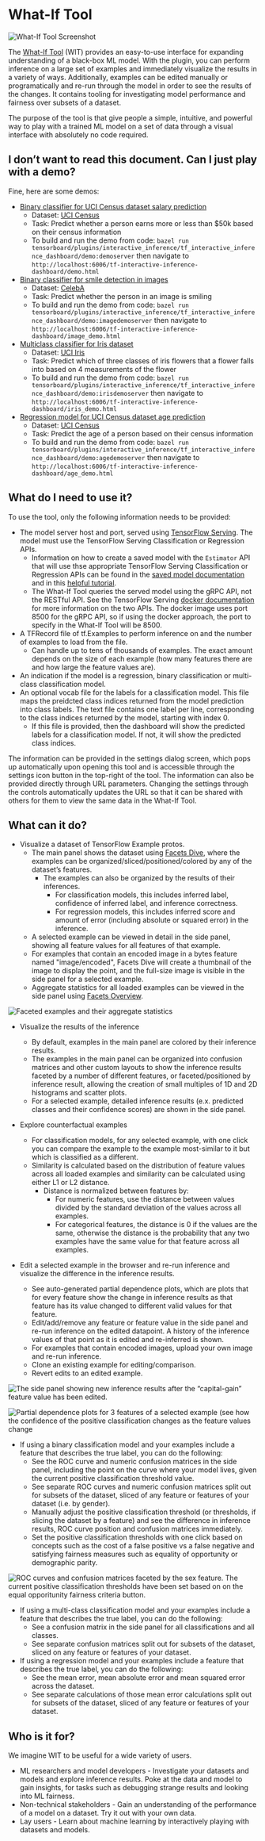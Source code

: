 # What-If Tool

![What-If Tool Screenshot](/tensorboard/plugins/interactive_inference/img/wit-smile-intro.png "What-If Tool Screenshot")

The [What-If Tool](https://pair-code.github.io/what-if-tool) (WIT) provides an easy-to-use interface for expanding
understanding of a black-box ML model.
With the plugin, you can perform inference on a large set of examples and
immediately visualize the results in a variety of ways.
Additionally, examples can be edited manually or programatically and re-run
through the model in order to see the results of the changes.
It contains tooling for investigating model performance and fairness over
subsets of a dataset.

The purpose of the tool is that give people a simple, intuitive, and powerful
way to play with a trained ML model on a set of data through a visual interface
with absolutely no code required.

## I don’t want to read this document. Can I just play with a demo?

Fine, here are some demos:
* [Binary classifier for UCI Census dataset salary prediction](https://pair-code.github.io/what-if-tool/uci.html)
  * Dataset: [UCI Census](https://archive.ics.uci.edu/ml/datasets/census+income)
  * Task: Predict whether a person earns more or less than $50k based on their
    census information
  * To build and run the demo from code:
    `bazel run tensorboard/plugins/interactive_inference/tf_interactive_inference_dashboard/demo:demoserver`
    then navigate to `http://localhost:6006/tf-interactive-inference-dashboard/demo.html`
* [Binary classifier for smile detection in images](https://pair-code.github.io/what-if-tool/image.html)
  * Dataset: [CelebA](http://mmlab.ie.cuhk.edu.hk/projects/CelebA.html)
  * Task: Predict whether the person in an image is smiling
  * To build and run the demo from code:
    `bazel run tensorboard/plugins/interactive_inference/tf_interactive_inference_dashboard/demo:imagedemoserver`
    then navigate to `http://localhost:6006/tf-interactive-inference-dashboard/image_demo.html`
* [Multiclass classifier for Iris dataset](https://pair-code.github.io/what-if-tool/iris.html)
  * Dataset: [UCI Iris](https://archive.ics.uci.edu/ml/datasets/iris)
  * Task: Predict which of three classes of iris flowers that a flower falls
    into based on 4 measurements of the flower
  * To build and run the demo from code:
    `bazel run tensorboard/plugins/interactive_inference/tf_interactive_inference_dashboard/demo:irisdemoserver`
    then navigate to `http://localhost:6006/tf-interactive-inference-dashboard/iris_demo.html`
* [Regression model for UCI Census dataset age prediction](https://pair-code.github.io/what-if-tool/age.html)
  * Dataset: [UCI Census](https://archive.ics.uci.edu/ml/datasets/census+income)
  * Task: Predict the age of a person based on their census information
  * To build and run the demo from code:
    `bazel run tensorboard/plugins/interactive_inference/tf_interactive_inference_dashboard/demo:agedemoserver`
    then navigate to `http://localhost:6006/tf-interactive-inference-dashboard/age_demo.html`

## What do I need to use it?

To use the tool, only the following information needs to be provided:

* The model server host and port, served using
  [TensorFlow Serving](https://github.com/tensorflow/serving). The model must
  use the TensorFlow Serving Classification or Regression APIs.
    * Information on how to create a saved model with the `Estimator` API that
      will use thse appropriate TensorFlow Serving Classification or Regression
      APIs can be found in the [saved model documentation](https://www.tensorflow.org/guide/saved_model#using_savedmodel_with_estimators)
      and in this [helpful tutorial](http://shzhangji.com/blog/2018/05/14/serve-tensorflow-estimator-with-savedmodel/).
    * The What-If Tool queries the served model using the gRPC API, not the
      RESTful API. See the TensorFlow Serving
      [docker documentation](https://www.tensorflow.org/serving/docker) for
      more information on the two APIs. The docker image uses port 8500 for the
      gRPC API, so if using the docker approach, the port to specify in the
      What-If Tool will be 8500.
* A TFRecord file of tf.Examples to perform inference on and the
  number of examples to load from the file.
    * Can handle up to tens of thousands of examples. The exact amount depends
      on the size of each example (how many features there are and how large the
      feature values are).
* An indication if the model is a regression, binary classification or
  multi-class classification model.
* An optional vocab file for the labels for a classification model. This file
  maps the preidcted class indices returned from the model prediction into class
  labels. The text file contains one label per line, corresponding to the class
  indices returned by the model, starting with index 0.
    * If this file is provided, then the dashboard will show the predicted
      labels for a classification model. If not, it will show the predicted
      class indices.

The information can be provided in the settings dialog screen, which pops up
automatically upon opening this tool and is accessible through the settings
icon button in the top-right of the tool.
The information can also be provided directly through URL parameters.
Changing the settings through the controls automatically updates the URL so that
it can be shared with others for them to view the same data in the What-If Tool.

## What can it do?
* Visualize a dataset of TensorFlow Example protos.
  * The main panel shows the dataset using [Facets Dive](https://pair-code.github.io/facets),
    where the examples can be organized/sliced/positioned/colored by any of the
    dataset’s features.
    * The examples can also be organized by the results of their inferences.
      * For classification models, this includes inferred label, confidence of
        inferred label, and inference correctness.
      * For regression models, this includes inferred score and amount of error
        (including absolute or squared error) in the inference.
  * A selected example can be viewed in detail in the side panel, showing all
    feature values for all features of that example.
  * For examples that contain an encoded image in a bytes feature named
    "image/encoded", Facets Dive will create a thumbnail of the image to display
    the point, and the full-size image is visible in the side panel for a
    selected example.
  * Aggregate statistics for all loaded examples can be viewed in the side panel
    using [Facets Overview](https://pair-code.github.io/facets/).

![Faceted examples and their aggregate statistics](/tensorboard/plugins/interactive_inference/img/wit-census-overview.png "Faceted examples and their aggregate statistics")

* Visualize the results of the inference
  * By default, examples in the main panel are colored by their inference
    results.
  * The examples in the main panel can be organized into confusion matrices and
    other custom layouts to show the inference results faceted by a number of
    different features, or faceted/positioned by inference result, allowing the
    creation of small multiples of 1D and 2D histograms and scatter plots.
  * For a selected example, detailed inference results (e.x. predicted classes
    and their confidence scores) are shown in the side panel.

* Explore counterfactual examples
  * For classification models, for any selected example, with one click you can
    compare the example to the example most-similar to it but which is
    classified as a different.
  * Similarity is calculated based on the distribution of feature values across
    all loaded examples and similarity can be calculated using either L1 or L2
    distance.
    * Distance is normalized between features by:
      * For numeric features, use the distance between values divided by the
        standard deviation of the values across all examples.
      * For categorical features, the distance is 0 if the values are the same,
        otherwise the distance is the probability that any two examples have
        the same value for that feature across all examples.

* Edit a selected example in the browser and re-run inference and visualize the
  difference in the inference results.
  * See auto-generated partial dependence plots, which are plots that for every
    feature show the change in inference results as that feature has its value
    changed to different valid values for that feature.
  * Edit/add/remove any feature or feature value in the side panel and re-run
    inference on the edited datapoint. A history of the inference values of that
    point as it is edited and re-inferred is shown.
  * For examples that contain encoded images, upload your own image and re-run
    inference.
  * Clone an existing example for editing/comparison.
  * Revert edits to an edited example.


![The side panel showing new inference results after the “capital-gain” feature value has been edited.](/tensorboard/plugins/interactive_inference/img/wit-census-edit-rerun.png "The side panel showing new inference results after the “capital-gain” feature value has been edited")

![Partial dependence plots for 3 features of a selected example (see how the confidence of the positive classification changes as the feature values change](/tensorboard/plugins/interactive_inference/img/wit-census-pd.png "Partial dependence plots for 3 features of a selected example (see how the confidence of the positive classification changes as the feature values change")

* If using a binary classification model and your examples include a feature
  that describes the true label, you can do the following:
  * See the ROC curve and numeric confusion matrices in the side panel,
    including the point on the curve where your model lives, given the current
    positive classification threshold value.
  * See separate ROC curves and numeric confusion matrices split out for subsets
    of the dataset, sliced of any feature or features of your dataset (i.e. by
    gender).
  * Manually adjust the positive classification threshold (or thresholds, if
    slicing the dataset by a feature) and see the difference in inference
    results, ROC curve position and confusion matrices immediately.
  * Set the positive classification thresholds with one click based on concepts
    such as the cost of a false positive vs a false negative and satisfying
    fairness measures such as equality of opportunity or demographic parity.

![ROC curves and confusion matrices faceted by the sex feature. The current positive classification thresholds have been set based on on the equal opporitunity fairness criteria button.](/tensorboard/plugins/interactive_inference/img/wit-census-roc.png "ROC curves and confusion matrices faceted by the sex feature. The current positive classification thresholds have been set based on on the equal opporitunity fairness criteria button")

* If using a multi-class classification model and your examples include a
  feature that describes the true label, you can do the following:
  * See a confusion matrix in the side panel for all classifications and all
    classes.
  * See separate confusion matrices split out for subsets of the dataset, sliced
    on any feature or features of your dataset.
* If using a regression model and your examples include a feature that describes
  the true label, you can do the following:
  * See the mean error, mean absolute error and mean squared error across the
    dataset.
  * See separate calculations of those mean error calculations split out for
    subsets of the dataset, sliced of any feature or features of your dataset.

## Who is it for?
We imagine WIT to be useful for a wide variety of users.
* ML researchers and model developers - Investigate your datasets and models and
  explore inference results. Poke at the data and model to gain insights, for
  tasks such as debugging strange results and looking into ML fairness.
* Non-technical stakeholders - Gain an understanding of the performance of a
  model on a dataset. Try it out with your own data.
* Lay users - Learn about machine learning by interactively playing with
  datasets and models.
